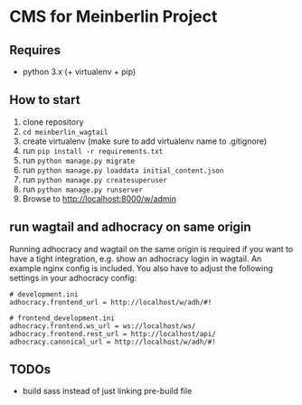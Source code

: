 # CMS for Meinberlin Project

## Requires

*   python 3.x (+ virtualenv + pip)


## How to start

1.  clone repository
2.  `cd meinberlin_wagtail`
3.  create virtualenv (make sure to add virtualenv name to .gitignore)
4.  run `pip install -r requirements.txt`
5.  run `python manage.py migrate`
6.  run `python manage.py loaddata initial_content.json`
7.  run `python manage.py createsuperuser`
8.  run `python manage.py runserver`
9.  Browse to <http://localhost:8000/w/admin>

## run wagtail and adhocracy on same origin

Running adhocracy and wagtail on the same origin is required if you want to
have a tight integration, e.g.  show an adhocracy login in wagtail.  An example
nginx config is included. You also have to adjust the following settings in
your adhocracy config:

    # development.ini
    adhocracy.frontend_url = http://localhost/w/adh/#!

    # frontend_development.ini
    adhocracy.frontend.ws_url = ws://localhost/ws/
    adhocracy.frontend.rest_url = http://localhost/api/
    adhocracy.canonical_url = http://localhost/w/adh/#!

## TODOs

-   build sass instead of just linking pre-build file
